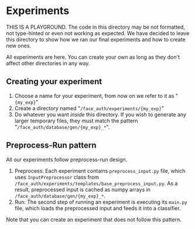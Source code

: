 # Experiments
THIS IS A PLAYGROUND. The code in this directory may be not formatted, not type-hinted
or even not working as expected. We have decided to leave this directory to show
how we ran our final experiments and how to create new ones.

All experiments are here. You can create your own as long as they don't affect other directories in any way.
## Creating your experiment
1. Choose a name for your experiment, from now on we refer to it as "`{my_exp}`"
2. Create a directory named "`/face_auth/experiments/{my_exp}`"
2. Do whatever you want *inside* this directory. If you wish to generate any larger temporary files, they
must match the pattern "`/face_auth/database/gen/{my_exp}_*`".

## Preprocess-Run pattern
All our experiments follow preprocess-run design.
1. Preprocess: Each experiment contains `preprocess_input.py` file, which uses
`InputPreprocessor` class from `/face_auth/experiments/templates/base_preprocess_input.py`. As a result,
preprocessed input is cached as numpy arrays in `/face_auth/database/gen/{my_exp}_*`.
2. Run: The second step of running an experiment is executing its `main.py` file, which
loads the preprocessed input and feeds it into a classifier.

Note that you can create an experiment that does not follow this pattern.
